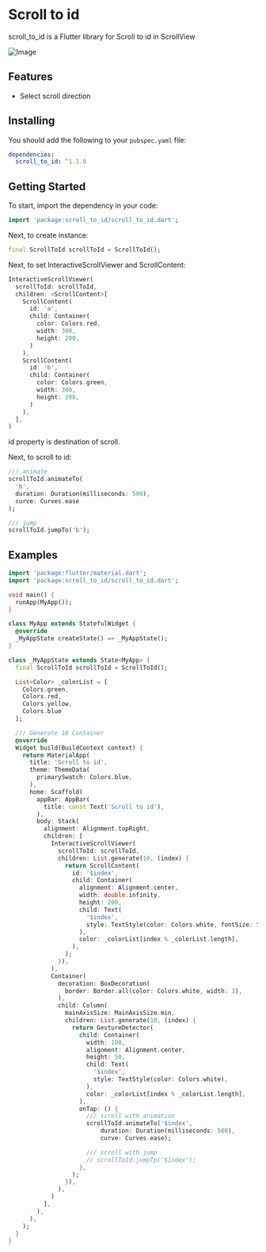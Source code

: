 # Scroll to id

scroll_to_id is a Flutter library for Scroll to id in ScrollView

![Image](https://raw.githubusercontent.com/wiki/yusukeinouehatchout/scroll_to_id/gif/scroll_to_id_test.gif)

## Features

* Select scroll direction

## Installing

You should add the following to your `pubspec.yaml` file:

```yaml
dependencies:
  scroll_to_id: ^1.1.0
```

## Getting Started

To start, import the dependency in your code:

```dart
import 'package:scroll_to_id/scroll_to_id.dart';
```

Next, to create instance:
```dart
final ScrollToId scrollToId = ScrollToId();
```

Next, to set InteractiveScrollViewer and ScrollContent:

```dart
InteractiveScrollViewer(
  scrollToId: scrollToId,
  children: <ScrollContent>[
    ScrollContent(
      id: 'a',
      child: Container(
        color: Colors.red,
        width: 300,
        height: 200,
      )
    ),
    ScrollContent(
      id: 'b',
      child: Container(
        color: Colors.green,
        width: 300,
        height: 200,
      )
    ),
  ],
)
```

id property is destination of scroll.

Next, to scroll to id:

```dart
/// animate
scrollToId.animateTo(
  'b',
  duration: Duration(milliseconds: 500),
  curve: Curves.ease
);

/// jump
scrollToId.jumpTo('b');
```

## Examples

```dart
import 'package:flutter/material.dart';
import 'package:scroll_to_id/scroll_to_id.dart';

void main() {
  runApp(MyApp());
}

class MyApp extends StatefulWidget {
  @override
  _MyAppState createState() => _MyAppState();
}

class _MyAppState extends State<MyApp> {
  final ScrollToId scrollToId = ScrollToId();

  List<Color> _colorList = [
    Colors.green,
    Colors.red,
    Colors.yellow,
    Colors.blue
  ];

  /// Generate 10 Container
  @override
  Widget build(BuildContext context) {
    return MaterialApp(
      title: 'Scroll to id',
      theme: ThemeData(
        primarySwatch: Colors.blue,
      ),
      home: Scaffold(
        appBar: AppBar(
          title: const Text('Scroll to id'),
        ),
        body: Stack(
          alignment: Alignment.topRight,
          children: [
            InteractiveScrollViewer(
              scrollToId: scrollToId,
              children: List.generate(10, (index) {
                return ScrollContent(
                  id: '$index',
                  child: Container(
                    alignment: Alignment.center,
                    width: double.infinity,
                    height: 200,
                    child: Text(
                      '$index',
                      style: TextStyle(color: Colors.white, fontSize: 50),
                    ),
                    color: _colorList[index % _colorList.length],
                  ),
                );
              }),
            ),
            Container(
              decoration: BoxDecoration(
                border: Border.all(color: Colors.white, width: 3),
              ),
              child: Column(
                mainAxisSize: MainAxisSize.min,
                children: List.generate(10, (index) {
                  return GestureDetector(
                    child: Container(
                      width: 100,
                      alignment: Alignment.center,
                      height: 50,
                      child: Text(
                        '$index',
                        style: TextStyle(color: Colors.white),
                      ),
                      color: _colorList[index % _colorList.length],
                    ),
                    onTap: () {
                      /// scroll with animation
                      scrollToId.animateTo('$index',
                          duration: Duration(milliseconds: 500),
                          curve: Curves.ease);

                      /// scroll with jump
                      // scrollToId.jumpTp('$index');
                    },
                  );
                }),
              ),
            )
          ],
        ),
      ),
    );
  }
}
```






